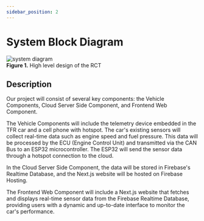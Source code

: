 ```yaml
---
sidebar_position: 2
---
```


# System Block Diagram

![system diagram](/img/system_block_diagram.png)  
**Figure 1.** High level design of the RCT

## Description
Our project will consist of several key components: the Vehicle Components, Cloud Server Side Component, and Frontend Web Component.

The Vehicle Components will include the telemetry device embedded in the TFR car and a cell phone with hotspot. The car's existing sensors will collect real-time data such as engine speed and fuel pressure. This data will be processed by the ECU (Engine Control Unit) and transmitted via the CAN Bus to an ESP32 microcontroller. The ESP32 will send the sensor data through a hotspot connection to the cloud.

In the Cloud Server Side Component, the data will be stored in Firebase's Realtime Database, and the Next.js website will be hosted on Firebase Hosting.

The Frontend Web Component will include a Next.js website that fetches and displays real-time sensor data from the Firebase Realtime Database, providing users with a dynamic and up-to-date interface to monitor the car's performance.


